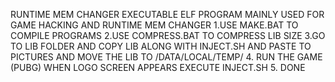 RUNTIME MEM CHANGER EXECUTABLE ELF PROGRAM MAINLY USED FOR GAME HACKING AND RUNTIME MEM CHANGER
1.USE MAKE.BAT TO COMPILE PROGRAMS 
2.USE COMPRESS.BAT TO COMPRESS LIB SIZE 
3.GO TO LIB FOLDER AND COPY LIB ALONG WITH INJECT.SH AND PASTE TO PICTURES AND MOVE THE 
LIB TO /DATA/LOCAL/TEMP/
4. RUN THE GAME (PUBG) WHEN LOGO SCREEN APPEARS EXECUTE INJECT.SH 
5. DONE 